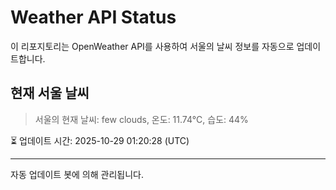 
# Weather API Status

이 리포지토리는 OpenWeather API를 사용하여 서울의 날씨 정보를 자동으로 업데이트합니다.

## 현재 서울 날씨
> 서울의 현재 날씨: few clouds, 온도: 11.74°C, 습도: 44%

⏳ 업데이트 시간: 2025-10-29 01:20:28 (UTC)

---
자동 업데이트 봇에 의해 관리됩니다.
